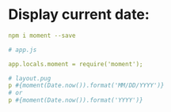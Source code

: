 # Display current date:

```yaml
npm i moment --save

# app.js

app.locals.moment = require('moment');

# layout.pug
p #{moment(Date.now()).format('MM/DD/YYYY')}
# or
p #{moment(Date.now()).format('YYYY')}
```
